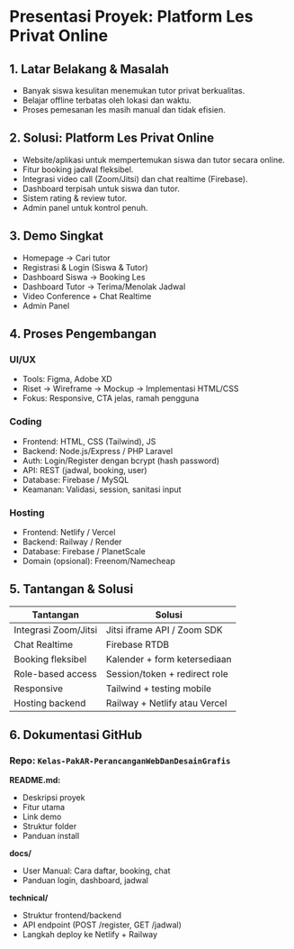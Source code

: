 # Presentasi Proyek: Platform Les Privat Online

## 1. Latar Belakang & Masalah

* Banyak siswa kesulitan menemukan tutor privat berkualitas.
* Belajar offline terbatas oleh lokasi dan waktu.
* Proses pemesanan les masih manual dan tidak efisien.

## 2. Solusi: Platform Les Privat Online

* Website/aplikasi untuk mempertemukan siswa dan tutor secara online.
* Fitur booking jadwal fleksibel.
* Integrasi video call (Zoom/Jitsi) dan chat realtime (Firebase).
* Dashboard terpisah untuk siswa dan tutor.
* Sistem rating & review tutor.
* Admin panel untuk kontrol penuh.

## 3. Demo Singkat

* Homepage → Cari tutor
* Registrasi & Login (Siswa & Tutor)
* Dashboard Siswa → Booking Les
* Dashboard Tutor → Terima/Menolak Jadwal
* Video Conference + Chat Realtime
* Admin Panel

## 4. Proses Pengembangan

### UI/UX

* Tools: Figma, Adobe XD
* Riset → Wireframe → Mockup → Implementasi HTML/CSS
* Fokus: Responsive, CTA jelas, ramah pengguna

### Coding

* Frontend: HTML, CSS (Tailwind), JS
* Backend: Node.js/Express / PHP Laravel
* Auth: Login/Register dengan bcrypt (hash password)
* API: REST (jadwal, booking, user)
* Database: Firebase / MySQL
* Keamanan: Validasi, session, sanitasi input

### Hosting

* Frontend: Netlify / Vercel
* Backend: Railway / Render
* Database: Firebase / PlanetScale
* Domain (opsional): Freenom/Namecheap

## 5. Tantangan & Solusi

| Tantangan            | Solusi                        |
| -------------------- | ----------------------------- |
| Integrasi Zoom/Jitsi | Jitsi iframe API / Zoom SDK   |
| Chat Realtime        | Firebase RTDB                 |
| Booking fleksibel    | Kalender + form ketersediaan  |
| Role-based access    | Session/token + redirect role |
| Responsive           | Tailwind + testing mobile     |
| Hosting backend      | Railway + Netlify atau Vercel |

## 6. Dokumentasi GitHub

### Repo: `Kelas-PakAR-PerancanganWebDanDesainGrafis`

**README.md:**

* Deskripsi proyek
* Fitur utama
* Link demo
* Struktur folder
* Panduan install

**docs/**

* User Manual: Cara daftar, booking, chat
* Panduan login, dashboard, jadwal

**technical/**

* Struktur frontend/backend
* API endpoint (POST /register, GET /jadwal)
* Langkah deploy ke Netlify + Railway
